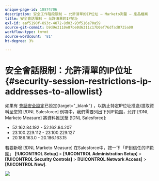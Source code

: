 ```yaml
---
unique-page-id: 18874706
description: 安全工作階段限制 — 允許清單的IP位址 — Marketo測量 — 產品檔案
title: 安全會話限制 — 允許清單的IP地址
exl-id: aaf5190f-893c-4872-8d03-93f516e70a59
source-git-commit: b9d9e3110e87be0d6311c17b0ef76dfad8735a00
workflow-type: tm+mt
source-wordcount: '81'
ht-degree: 3%

---
```


# 安全會話限制：允許清單的IP位址 {#security-session-restrictions-ip-addresses-to-allowlist}

如果有 [會話安全設定](https://help.salesforce.com/articleView?id=admin_sessions.htm&amp;type=0)已設定{target=&quot;_blank&quot;} ，以防止特定IP位址推送/提取資料至您的 [!DNL Salesforce] 例項中，我們需要列出下列IP範圍，允許 [!DNL Marketo Measure] 將資料推送至 [!DNL Salesforce]:

* 52.162.84.192 - 52.162.84.207
* 23.100.229.112 - 23.100.229.127
* 20.186.163.0 - 20.186.163.15

若要新增 [!DNL Marketo Measure] 在Salesforce中，按一下「IP到信任的IP範圍」 **[!UICONTROL Setup]** > **[!UICONTROL Administration Setup]** > **[!UICONTROL Security Controls]** > **[!UICONTROL Network Access]** > **[!UICONTROL New]**.

![](assets/1.png)
